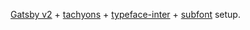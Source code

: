[Gatsby v2](https://github.com/gatsbyjs/gatsby) + [tachyons](https://github.com/jxnblk/tachyons-components) + [typeface-inter](https://github.com/ajmalafif/typeface-inter) + [subfont](https://www.gatsbyjs.org/packages/gatsby-plugin-subfont/) setup.
